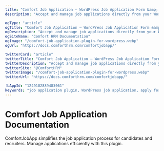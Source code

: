 ```yaml
---
title: "Comfort Job Application – WordPress Job Application Form &amp; Management Plugin"
description: "Accept and manage job applications directly from your WordPress site with Comfort Job Application. A powerful plugin that works with or without a job board. Create application forms, collect resumes, and streamline hiring easily."

ogType: "article"
ogTitle: "Comfort Job Application – WordPress Job Application Form &amp; Management Plugin"
ogDescription: "Accept and manage job applications directly from your WordPress site with Comfort Job Application. A powerful plugin that works with or without a job board. Create application forms, collect resumes, and streamline hiring easily."
ogSiteName: "Comfort HRM Documentation"
ogImage: "/comfort-job-application-plugin-for-wordpress.webp"
ogUrl: "https://docs.comforthrm.com/comfortjobapp/"

twitterCard: "article"
twitterTitle: "Comfort Job Application – WordPress Job Application Form &amp; Management Plugin"
twitterDescription: "Accept and manage job applications directly from your WordPress site with Comfort Job Application. A powerful plugin that works with or without a job board. Create application forms, collect resumes, and streamline hiring easily."
twitterSite: "@ComfortHRM"
twitterImage: "/comfort-job-application-plugin-for-wordpress.webp"
twitterUrl: "https://docs.comforthrm.com/comfortjobapp/"

fbAppId: "1249182889483061"
keywords: "job application plugin, WordPress job application, apply for job WordPress, job application form plugin, WordPress hiring plugin, job application form builder, HR plugin WordPress, resume submission WordPress, Comfort Job Application, recruitment plugin WordPress"
---
```


# Comfort Job Application Documentation

ComfortJobApp simplifies the job application process for candidates and recruiters. Manage applications efficiently with this plugin.


